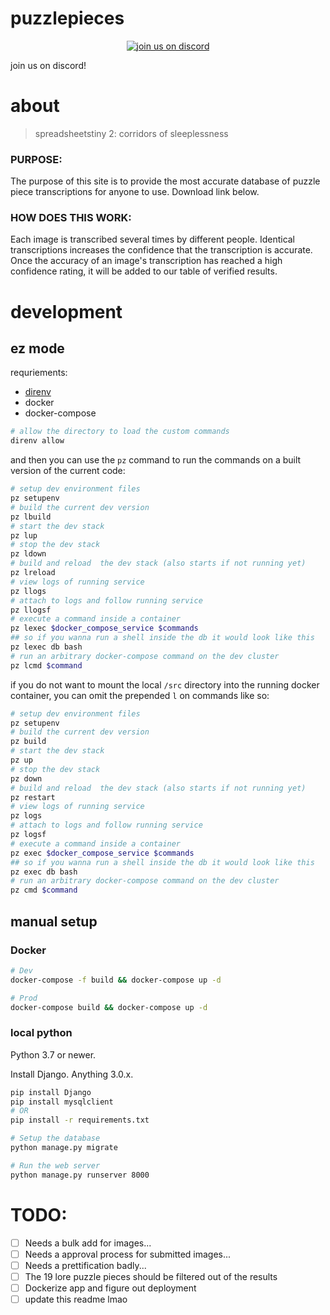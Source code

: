 # puzzlepieces

<p align="center">
  <a href="https://discord.gg/WF94QBc">
    <img src="https://discordapp.com/assets/bb408e0343ddedc0967f246f7e89cebf.svg" alt="join us on discord">
  </a>
</p>
join us on discord!

# about
> spreadsheetstiny 2: corridors of sleeplessness

### PURPOSE:
The purpose of this site is to provide the most accurate database of puzzle piece transcriptions for anyone to use. Download link below.

### HOW DOES THIS WORK: 
Each image is transcribed several times by different people. Identical transcriptions increases the confidence that the transcription is accurate. Once the accuracy of an image's transcription has reached a high confidence rating, it will be added to our table of verified results. 

# development
## ez mode
requriements:
- [direnv](https://github.com/direnv/direnv)
- docker
- docker-compose


```bash
# allow the directory to load the custom commands
direnv allow
```
and then you can use the `pz` command to run the commands on a built version of the current code:

```bash
# setup dev environment files
pz setupenv
# build the current dev version
pz lbuild
# start the dev stack
pz lup
# stop the dev stack
pz ldown
# build and reload  the dev stack (also starts if not running yet)
pz lreload
# view logs of running service
pz llogs
# attach to logs and follow running service
pz llogsf
# execute a command inside a container
pz lexec $docker_compose_service $commands
## so if you wanna run a shell inside the db it would look like this
pz lexec db bash
# run an arbitrary docker-compose command on the dev cluster
pz lcmd $command
```

if you do not want to mount the local `/src` directory into the running docker container, you can omit the prepended `l` on commands like so:

```bash
# setup dev environment files
pz setupenv
# build the current dev version
pz build
# start the dev stack
pz up
# stop the dev stack
pz down
# build and reload  the dev stack (also starts if not running yet)
pz restart
# view logs of running service
pz logs
# attach to logs and follow running service
pz logsf
# execute a command inside a container
pz exec $docker_compose_service $commands
## so if you wanna run a shell inside the db it would look like this
pz exec db bash
# run an arbitrary docker-compose command on the dev cluster
pz cmd $command
```

## manual setup
### Docker
```bash
# Dev
docker-compose -f build && docker-compose up -d

# Prod
docker-compose build && docker-compose up -d
```

### local python
Python 3.7 or newer.

Install Django. Anything 3.0.x.
``` bash
pip install Django
pip install mysqlclient
# OR
pip install -r requirements.txt

# Setup the database
python manage.py migrate

# Run the web server
python manage.py runserver 8000
```


# TODO:
- [ ] Needs a bulk add for images...
- [ ] Needs a approval process for submitted images...
- [ ] Needs a prettification badly...
- [ ] The 19 lore puzzle pieces should be filtered out of the results
- [ ] Dockerize app and figure out deployment
- [ ] update this readme lmao
